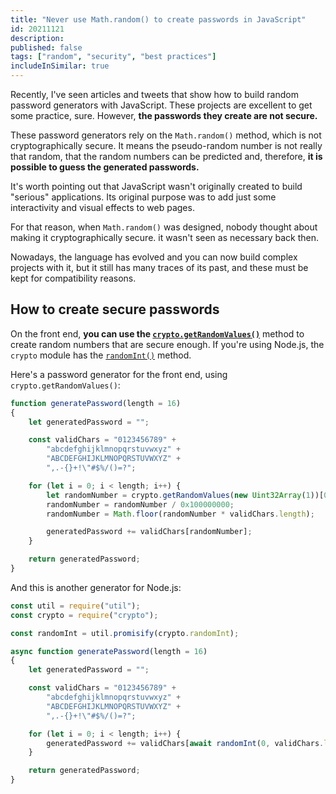 ```yaml
---
title: "Never use Math.random() to create passwords in JavaScript"
id: 20211121
description: 
published: false
tags: ["random", "security", "best practices"]
includeInSimilar: true
---
```

Recently, I've seen articles and tweets that show how to build random password generators with JavaScript. These projects are excellent to get some practice, sure. However, **the passwords they create are not secure.**

These password generators rely on the `Math.random()` method, which is not cryptographically secure. It means the pseudo-random number is not really that random, that the random numbers can be predicted and, therefore, **it is possible to guess the generated passwords.**

It's worth pointing out that JavaScript wasn't originally created to build "serious" applications. Its original purpose was to add just some interactivity and visual effects to web pages.

For that reason, when `Math.random()` was designed, nobody thought about making it cryptographically secure. it wasn't seen as necessary back then.

Nowadays, the language has evolved and you can now build complex projects with it, but it still has many traces of its past, and these must be kept for compatibility reasons. 

## How to create secure passwords
On the front end, **you can use the [`crypto.getRandomValues()`](https://developer.mozilla.org/en-US/docs/Web/API/Crypto/getRandomValues)** method to create random numbers that are secure enough. If you're using Node.js, the `crypto` module has the [`randomInt()`](https://nodejs.org/api/crypto.html#cryptorandomintmin-max-callback) method.

Here's a password generator for the front end, using `crypto.getRandomValues()`:

```javascript
function generatePassword(length = 16)
{
    let generatedPassword = "";

    const validChars = "0123456789" +
        "abcdefghijklmnopqrstuvwxyz" +
        "ABCDEFGHIJKLMNOPQRSTUVWXYZ" +
        ",.-{}+!\"#$%/()=?";

    for (let i = 0; i < length; i++) {
        let randomNumber = crypto.getRandomValues(new Uint32Array(1))[0];
        randomNumber = randomNumber / 0x100000000;
        randomNumber = Math.floor(randomNumber * validChars.length);

        generatedPassword += validChars[randomNumber];
    }

    return generatedPassword;
}
```

And this is another generator for Node.js:
```javascript
const util = require("util");
const crypto = require("crypto");

const randomInt = util.promisify(crypto.randomInt);

async function generatePassword(length = 16)
{
    let generatedPassword = "";

    const validChars = "0123456789" +
        "abcdefghijklmnopqrstuvwxyz" +
        "ABCDEFGHIJKLMNOPQRSTUVWXYZ" +
        ",.-{}+!\"#$%/()=?";

    for (let i = 0; i < length; i++) {
        generatedPassword += validChars[await randomInt(0, validChars.length)];
    }

    return generatedPassword;
}
```